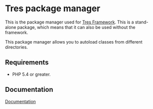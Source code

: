 Tres package manager
====================

This is the package manager used for [Tres Framework][framework]. This is a
stand-alone package, which means that it can also be used without the framework.

This package manager allows you to autoload classes from different directories.

## Requirements
- PHP 5.4 or greater.

## Documentation
[Documentation][documentation]

[framework]: https://github.com/tres-framework/Tres
[documentation]: https://github.com/tres-framework/docs/
